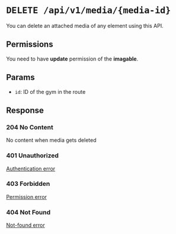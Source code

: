 # `DELETE /api/v1/media/{media-id}`
You can delete an attached media of any element using this API.


## Permissions
You need to have **update** permission of the **imagable**.

## Params

- `id`: ID of the gym in the route

## Response

### 204 No Content
No content when media gets deleted

### 401 Unauthorized
[Authentication error](../authentication-errors.md)

### 403 Forbidden
[Permission error](../permission-errors.md)

### 404 Not Found
[Not-found error](../not-found-errors.md)
